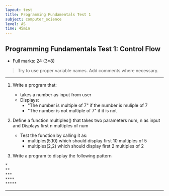 ```yaml
---
layout: test
title: Programming Fundamentals Test 1
subject: computer_science
level: AS
time: 45min
---
```

## Programming Fundamentals Test 1: Control Flow

- Full marks: 24 (3*8)

> Try to use proper variable names. Add comments where necessary.

---

1) Write a program that:
    - takes a number as input from user
    - Displays:
        - "The number is multiple of 7" if the number is muliple of 7
        - "The number is not multiple of 7" if it is not

2) Define a function multiples() that takes two parameters num, n as input and Displays first n multiples of num
    - Test the function by calling it as:
        - multiples(5,10) which should display first 10 multiples of 5
        - multiples(2,2) which should display first 2 multiples of 2

3) Write a program to display the following pattern
```markdown
*
**
***
****
*****
```

---